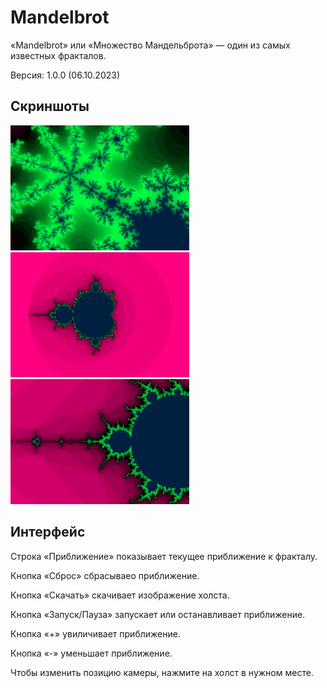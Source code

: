 # Mandelbrot
«Mandelbrot» или «Множество Мандельброта» — один из самых известных фракталов.

Версия: 1.0.0 (06.10.2023)

## Скриншоты
<img src="img1.png" height="200">
<img src="img2.png" height="200">
<img src="img3.png" height="200">

## Интерфейс
Строка «Приближение» показывает текущее приближение к фракталу.

Кнопка «Сброс» сбрасываео приближение.

Кнопка «Скачать» скачивает изображение холста.

Кнопка «Запуск/Пауза» запускает или останавливает приближение.

Кнопка «+» увиличивает приближение.

Кнопка «-» уменьшает приближение.

Чтобы изменить позицию камеры, нажмите на холст в нужном месте.